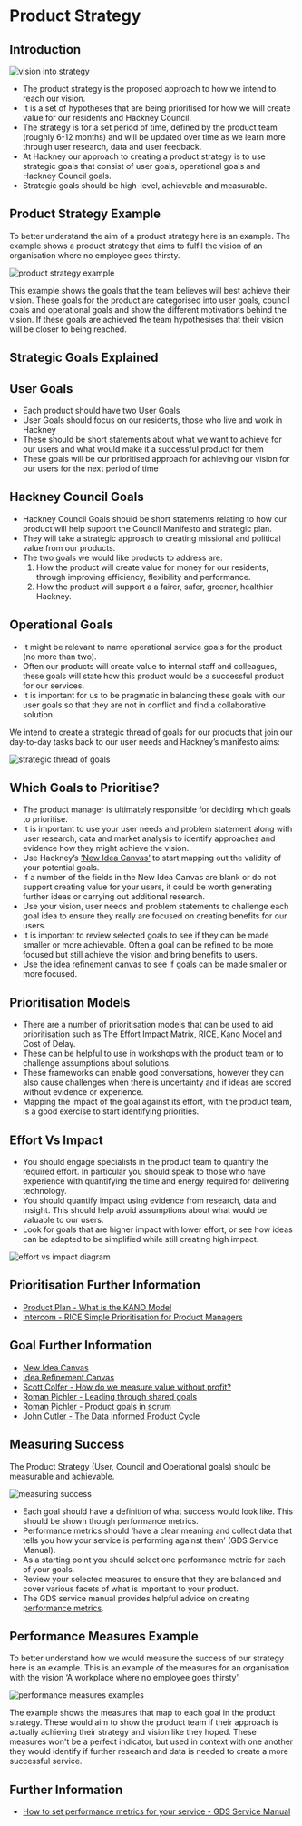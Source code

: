 # Product Strategy
## Introduction

![vision into strategy](../images/product-strategy/1.png)

- The product strategy is the proposed approach to how we intend to reach our vision.
- It is a set of hypotheses that are being prioritised for how we will create value for our residents and Hackney Council.
- The strategy is for a set period of time, defined by the product team (roughly 6-12 months) and will be updated over time as we learn more through user research, data and user feedback.
- At Hackney our approach to creating a product strategy is to use strategic goals that consist of user goals, operational goals and Hackney Council goals.
- Strategic goals should be high-level, achievable and measurable.

## Product Strategy Example

To better understand the aim of a product strategy here is an example. The example shows a product strategy that aims to fulfil the vision of an organisation where no employee goes thirsty.

![product strategy example](../images/product-strategy/2.png)

This example shows the goals that the team believes will best achieve their vision. These goals for the product are categorised into user goals, council coals and operational goals and show the different motivations behind the vision. If these goals are achieved the team hypothesises that their vision will be closer to being reached.

## Strategic Goals Explained
## User Goals

- Each product should have two User Goals
- User Goals should focus on our residents, those who live and work in Hackney
- These should be short statements about what we want to achieve for our users and what would make it a successful product for them
- These goals will be our prioritised approach for achieving our vision for our users for the next period of time

## Hackney Council Goals

- Hackney Council Goals should be short statements relating to how our product will help support the Council Manifesto and strategic plan.
- They will take a strategic approach to creating missional and political value from our products.
- The two goals we would like products to address are:
  1. How the product will create value for money for our residents, through improving efficiency, flexibility and performance.
  2. How the product will support a a fairer, safer, greener, healthier Hackney.

## Operational Goals

- It might be relevant to name operational service goals for the product (no more than two).
- Often our products will create value to internal staff and colleagues, these goals will state how this product would be a successful product for our services.
- It is important for us to be pragmatic in balancing these goals with our user goals so that they are not in conflict and find a collaborative solution.

We intend to create a strategic thread of goals for our products that join our day-to-day tasks back to our user needs and Hackney’s manifesto aims:

![strategic thread of goals](../images/product-strategy/3.png)

## Which Goals to Prioritise?

- The product manager is ultimately responsible for deciding which goals to prioritise.
- It is important to use your user needs and problem statement along with user research, data and market analysis to identify approaches and evidence how they might achieve the vision.
- Use Hackney’s [‘New Idea Canvas’](https://miro.com/app/board/uXjVPpbQeSQ=/?share_link_id=600539960503) to start mapping out the validity of your potential goals.
- If a number of the fields in the New Idea Canvas are blank or do not support creating value for your users, it could be worth generating further ideas or carrying out additional research.
- Use your vision, user needs and problem statements to challenge each goal idea to ensure they really are focused on creating benefits for our users.
- It is important to review selected goals to see if they can be made smaller or more achievable. Often a goal can be refined to be more focused but still achieve the vision and bring benefits to users.
- Use the [idea refinement canvas](https://miro.com/app/board/uXjVPpbQeSQ=/?share_link_id=600539960503) to see if goals can be made smaller or more focused.

## Prioritisation Models

- There are a number of prioritisation models that can be used to aid prioritisation such as The Effort Impact Matrix, RICE, Kano Model and Cost of Delay.
- These can be helpful to use in workshops with the product team or to challenge assumptions about solutions.
- These frameworks can enable good conversations, however they can also cause challenges when there is uncertainty and if ideas are scored without evidence or experience.
- Mapping the impact of the goal against its effort, with the product team, is a good exercise to start identifying priorities.

## Effort Vs Impact

- You should engage specialists in the product team to quantify the required effort. In particular you should speak to those who have experience with quantifying the time and energy required for delivering technology.
- You should quantify impact using evidence from research, data and insight. This should help avoid assumptions about what would be valuable to our users.
- Look for goals that are higher impact with lower effort, or see how ideas can be adapted to be simplified while still creating high impact.

![effort vs impact diagram](../images/product-strategy/4.png)

## Prioritisation Further Information
- [Product Plan - What is the KANO Model](https://www.productplan.com/glossary/kano-model/)
- [Intercom - RICE Simple Prioritisation for Product Managers](https://www.intercom.com/blog/rice-simple-prioritization-for-product-managers/)

## Goal Further Information
- [New Idea Canvas](https://miro.com/app/board/uXjVPpbQeSQ=/?share_link_id=600539960503)
- [Idea Refinement Canvas](https://miro.com/app/board/uXjVPpbQeSQ=/?share_link_id=600539960503)
- [Scott Colfer - How do we measure value without profit?](https://scottcolfer.com/2019/03/19/value-without-profit.html)
- [Roman Pichler - Leading through shared goals](https://www.romanpichler.com/blog/leading-through-shared-goals/)
- [Roman Pichler - Product goals in scrum](https://www.romanpichler.com/blog/product-goals-in-scrum/)
- [John Cutler - The Data Informed Product Cycle](https://cutlefish.substack.com/p/tbm-852-the-data-informed-product?utm_source=url&s=w)

## Measuring Success

The Product Strategy (User, Council and Operational goals) should be measurable and achievable.

![measuring success](../images/product-strategy/5.png)

- Each goal should have a definition of what success would look like. This should be shown though performance metrics.
- Performance metrics should ‘have a clear meaning and collect data that tells you how your service is performing against them’ (GDS Service Manual).
- As a starting point you should select one performance metric for each of your goals.
- Review your selected measures to ensure that they are balanced and cover various facets of what is important to your product.
- The GDS service manual provides helpful advice on creating [performance metrics](https://www.gov.uk/service-manual/measuring-success/how-to-set-performance-metrics-for-your-service).


## Performance Measures Example

To better understand how we would measure the success of our strategy here is an example.  This is an example of the measures for an organisation with the vision ‘A workplace where no employee goes thirsty’:

![performance measures examples](../images/product-strategy/6.png)

The example shows the measures that map to each goal in the product strategy. These  would aim to show the product team if their approach is actually achieving their strategy and vision like they hoped. These measures won't be a perfect indicator, but used in context with one another they would identify if further research and data is needed to create a more successful service.

## Further Information
- [How to set performance metrics for your service - GDS Service Manual](https://www.gov.uk/service-manual/measuring-success/how-to-set-performance-metrics-for-your-service)



